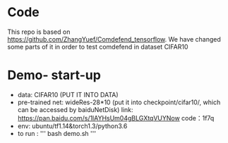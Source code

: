 # Code
This repo is based on https://github.com/ZhangYuef/Comdefend_tensorflow. We have changed some parts of it in order to test comdefend in dataset CIFAR10

# Demo- start-up
* data: CIFAR10 (PUT IT INTO DATA)
* pre-trained net: wideRes-28*10 (put it into checkpoint/cifar10/, which can be accessed by baiduNetDisk)
link: https://pan.baidu.com/s/1lAYHsUm04gBLGXtqVUYNow 
code：1f7q
* env: ubuntu/tf1.14&torch1.3/python3.6
* to run : 
'''
bash demo.sh
'''